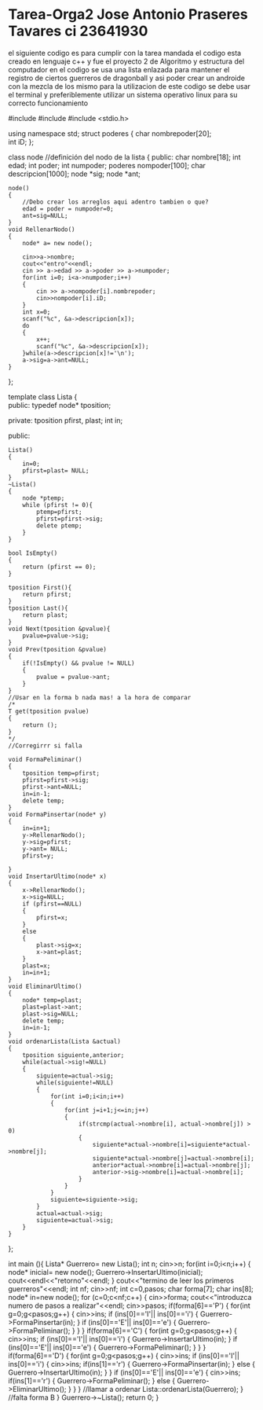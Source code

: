 # Tarea-Orga2 Jose Antonio Praseres Tavares ci 23641930
el siguiente codigo es para cumplir con la tarea mandada el codigo esta creado en lenguaje c++ y fue el proyecto 2 de Algoritmo y estructura del computador en el codigo se usa una lista enlazada para mantener el registro de ciertos guerreros de dragonball y asi poder crear un androide con la mezcla de los mismo
para la utilizacion de este codigo se debe usar el terminal y preferiblemente utilizar un sistema operativo linux para su correcto funcionamiento

#include <iostream>
#include <string>
#include <stdio.h>


using namespace std;
struct poderes
{
	char nombrepoder[20];	
	int iD;
};

class node  //definición del nodo de la lista
{
public:
	char nombre[18];
  	int edad;
	int poder;
	int numpoder; 
  	poderes nompoder[100];
  	char descripcion[1000];
  	node *sig;
  	node *ant;
	
	node()
	{
		//Debo crear los arreglos aqui adentro tambien o que?
		edad = poder = numpoder=0; 
		ant=sig=NULL;
	}
	void RellenarNodo()
	{
		node* a= new node();

		cin>>a->nombre;
		cout<<"entro"<<endl;
		cin >> a->edad >> a->poder >> a->numpoder;
		for(int i=0; i<a->numpoder;i++)
		{
			cin >> a->nompoder[i].nombrepoder;
			cin>>nompoder[i].iD;
		}
		int x=0;
		scanf("%c", &a->descripcion[x]);
		do
		{
			x++;
			scanf("%c", &a->descripcion[x]);
		}while(a->descripcion[x]!='\n');
		a->sig=a->ant=NULL;
	}
	
};

template <class T>
class Lista
{	
public:
	typedef node* tposition;

private:
	tposition pfirst, plast;
	int in;
	
public:
	
	Lista()
	{
		in=0;
		pfirst=plast= NULL;
	}
	~Lista()
	{
		node *ptemp;
		while (pfirst != 0){
			ptemp=pfirst;
			pfirst=pfirst->sig;
			delete ptemp;
		}
	}
	
	bool IsEmpty()
	{
		return (pfirst == 0);
	}	
 
	tposition First(){
		return pfirst;
	}
	tposition Last(){
	    return plast;	
	}
	void Next(tposition &pvalue){
	    pvalue=pvalue->sig;
	}
	void Prev(tposition &pvalue)
	{
		if(!IsEmpty() && pvalue != NULL)
        {
            pvalue = pvalue->ant;
        }
	}
	//Usar en la forma b nada mas! a la hora de comparar
	/*
	T get(tposition pvalue)
	{
	    return ();	
	}
	*/
	//Corregirrr si falla
	
	void FormaPeliminar()
	{
		tposition temp=pfirst;
		pfirst=pfirst->sig;	
		pfirst->ant=NULL;
		in=in-1;
		delete temp;
	}
	void FormaPinsertar(node* y)
	{
		in=in+1;
		y->RellenarNodo();
		y->sig=pfirst;
		y->ant= NULL;
		pfirst=y;
		
	}
	void InsertarUltimo(node* x)
	{
		x->RellenarNodo();
		x->sig=NULL;
		if (pfirst==NULL)
		{
			pfirst=x;
		}
		else
		{
			plast->sig=x;
			x->ant=plast;
		}
		plast=x;
		in=in+1;
	}
	void EliminarUltimo()
	{
		node* temp=plast;
		plast=plast->ant;
		plast->sig=NULL;
		delete temp;
		in=in-1;
	}
	void ordenarLista(Lista &actual)
	{
		tposition siguiente,anterior;
		while(actual->sig!=NULL)
		{
			siguiente=actual->sig;  
			while(siguiente!=NULL)
			{
				for(int i=0;i<in;i++)
				{
					for(int j=i+1;j<=in;j++)
					{
						if(strcmp(actual->nombre[i], actual->nombre[j]) > 0)
						{
							siguiente*actual->nombre[i]=siguiente*actual->nombre[j];	
							siguiente*actual->nombre[j]=actual->nombre[i];
							anterior*actual->nombre[i]=actual->nombre[j];
							anterior->sig->nombre[i]=actual->nombre[i];
						}
					}
				} 
				siguiente=siguiente->sig;                    
			}    
			actual=actual->sig;
			siguiente=actual->sig;   
		}
	}	
};

int main (){
	Lista<node>* Guerrero= new Lista<node>();
	int n;
	cin>>n;
	for(int i=0;i<n;i++)
	{
		node* inicial= new node();
		Guerrero->InsertarUltimo(inicial);
		cout<<endl<<"retorno"<<endl;
	}
	cout<<"termino de leer los primeros guerreros"<<endl;
	int nf;
	cin>>nf;
	int c=0,pasos;
	char forma[7];
	char ins[8];
	node* in=new node();
	for (c=0;c<nf;c++)
	{
		cin>>forma;
		cout<<"introduzca numero de pasos a realizar"<<endl;
		cin>>pasos;
		if(forma[6]=='P')
		{
			for(int g=0;g<pasos;g++)
			{
				cin>>ins;
				if (ins[0]=='I'|| ins[0]=='i')
				{
					Guerrero->FormaPinsertar(in);
				}
				if (ins[0]=='E'|| ins[0]=='e')
				{
					Guerrero->FormaPeliminar();
				}
			}
		}
		if(forma[6]=='C')
		{
			for(int g=0;g<pasos;g++)
			{
				cin>>ins;
				if (ins[0]=='I'|| ins[0]=='i')
				{
					Guerrero->InsertarUltimo(in);
				}
				if (ins[0]=='E'|| ins[0]=='e')
				{
					Guerrero->FormaPeliminar();
				}
			}
		}
		if(forma[6]=='D')
		{
			for(int g=0;g<pasos;g++)
			{
				cin>>ins;
				if (ins[0]=='I'|| ins[0]=='i')
				{
					cin>>ins;
					if(ins[1]=='r')
					{
						Guerrero->FormaPinsertar(in);
					}
					else
					{
							Guerrero->InsertarUltimo(in);
					}
				}
				if (ins[0]=='E'|| ins[0]=='e')
				{
					cin>>ins;
					if(ins[1]=='r')
					{
						Guerrero->FormaPeliminar();
					}
					else
					{
						Guerrero->EliminarUltimo();
					}
				}
			}
				//llamar a ordenar Lista::ordenarLista(Guerrero);
		}
		//falta forma B
	}
	Guerrero->~Lista();
	return 0;
}
